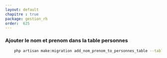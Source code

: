 ```yaml
---
layout: default
chapitre : true
package: gestion_rh
order:  625
---
```


### Ajouter le nom et prenom dans la table personnes 


````bash
    php artisan make:migration add_nom_prenom_to_personnes_table --table=personnes
````
